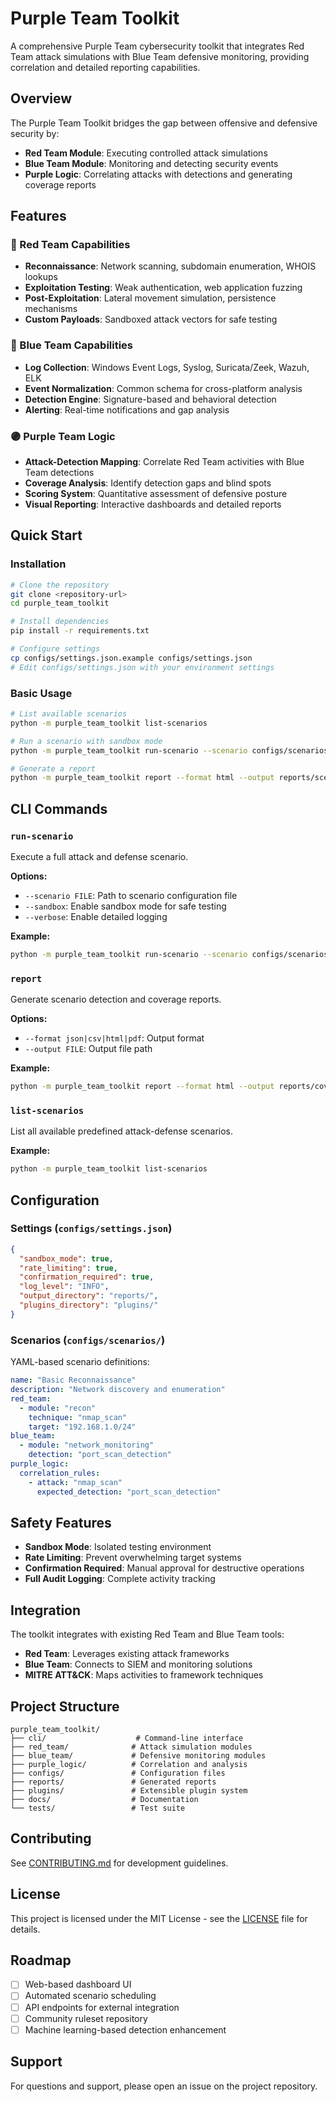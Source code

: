 # Purple Team Toolkit

A comprehensive Purple Team cybersecurity toolkit that integrates Red Team attack simulations with Blue Team defensive monitoring, providing correlation and detailed reporting capabilities.

## Overview

The Purple Team Toolkit bridges the gap between offensive and defensive security by:
- **Red Team Module**: Executing controlled attack simulations
- **Blue Team Module**: Monitoring and detecting security events
- **Purple Logic**: Correlating attacks with detections and generating coverage reports

## Features

### 🔴 Red Team Capabilities
- **Reconnaissance**: Network scanning, subdomain enumeration, WHOIS lookups
- **Exploitation Testing**: Weak authentication, web application fuzzing
- **Post-Exploitation**: Lateral movement simulation, persistence mechanisms
- **Custom Payloads**: Sandboxed attack vectors for safe testing

### 🔵 Blue Team Capabilities
- **Log Collection**: Windows Event Logs, Syslog, Suricata/Zeek, Wazuh, ELK
- **Event Normalization**: Common schema for cross-platform analysis
- **Detection Engine**: Signature-based and behavioral detection
- **Alerting**: Real-time notifications and gap analysis

### 🟣 Purple Team Logic
- **Attack-Detection Mapping**: Correlate Red Team activities with Blue Team detections
- **Coverage Analysis**: Identify detection gaps and blind spots
- **Scoring System**: Quantitative assessment of defensive posture
- **Visual Reporting**: Interactive dashboards and detailed reports

## Quick Start

### Installation

```bash
# Clone the repository
git clone <repository-url>
cd purple_team_toolkit

# Install dependencies
pip install -r requirements.txt

# Configure settings
cp configs/settings.json.example configs/settings.json
# Edit configs/settings.json with your environment settings
```

### Basic Usage

```bash
# List available scenarios
python -m purple_team_toolkit list-scenarios

# Run a scenario with sandbox mode
python -m purple_team_toolkit run-scenario --scenario configs/scenarios/basic_recon.yaml --sandbox

# Generate a report
python -m purple_team_toolkit report --format html --output reports/scenario_report.html
```

## CLI Commands

### `run-scenario`
Execute a full attack and defense scenario.

**Options:**
- `--scenario FILE`: Path to scenario configuration file
- `--sandbox`: Enable sandbox mode for safe testing
- `--verbose`: Enable detailed logging

**Example:**
```bash
python -m purple_team_toolkit run-scenario --scenario configs/scenarios/web_attack.yaml --sandbox --verbose
```

### `report`
Generate scenario detection and coverage reports.

**Options:**
- `--format json|csv|html|pdf`: Output format
- `--output FILE`: Output file path

**Example:**
```bash
python -m purple_team_toolkit report --format html --output reports/coverage_report.html
```

### `list-scenarios`
List all available predefined attack-defense scenarios.

**Example:**
```bash
python -m purple_team_toolkit list-scenarios
```

## Configuration

### Settings (`configs/settings.json`)
```json
{
  "sandbox_mode": true,
  "rate_limiting": true,
  "confirmation_required": true,
  "log_level": "INFO",
  "output_directory": "reports/",
  "plugins_directory": "plugins/"
}
```

### Scenarios (`configs/scenarios/`)
YAML-based scenario definitions:
```yaml
name: "Basic Reconnaissance"
description: "Network discovery and enumeration"
red_team:
  - module: "recon"
    technique: "nmap_scan"
    target: "192.168.1.0/24"
blue_team:
  - module: "network_monitoring"
    detection: "port_scan_detection"
purple_logic:
  correlation_rules:
    - attack: "nmap_scan"
      expected_detection: "port_scan_detection"
```

## Safety Features

- **Sandbox Mode**: Isolated testing environment
- **Rate Limiting**: Prevent overwhelming target systems
- **Confirmation Required**: Manual approval for destructive operations
- **Full Audit Logging**: Complete activity tracking

## Integration

The toolkit integrates with existing Red Team and Blue Team tools:
- **Red Team**: Leverages existing attack frameworks
- **Blue Team**: Connects to SIEM and monitoring solutions
- **MITRE ATT&CK**: Maps activities to framework techniques

## Project Structure

```
purple_team_toolkit/
├── cli/                    # Command-line interface
├── red_team/              # Attack simulation modules
├── blue_team/             # Defensive monitoring modules
├── purple_logic/          # Correlation and analysis
├── configs/               # Configuration files
├── reports/               # Generated reports
├── plugins/               # Extensible plugin system
├── docs/                  # Documentation
└── tests/                 # Test suite
```

## Contributing

See [CONTRIBUTING.md](CONTRIBUTING.md) for development guidelines.

## License

This project is licensed under the MIT License - see the [LICENSE](LICENSE) file for details.

## Roadmap

- [ ] Web-based dashboard UI
- [ ] Automated scenario scheduling
- [ ] API endpoints for external integration
- [ ] Community ruleset repository
- [ ] Machine learning-based detection enhancement

## Support

For questions and support, please open an issue on the project repository.
